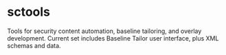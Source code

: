 # sctools
Tools for security content automation, baseline tailoring, and overlay development. Current set includes Baseline Tailor user interface, plus XML schemas and data.
